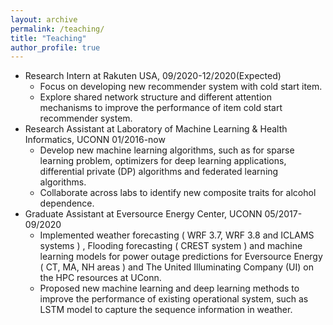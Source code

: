 ```yaml
---
layout: archive
permalink: /teaching/
title: "Teaching"
author_profile: true
---
```


- Research Intern at Rakuten USA, 09/2020-12/2020(Expected)
  - Focus on developing new recommender system with cold start item.
  - Explore shared network structure and different attention mechanisms to improve the performance of item cold start recommender system.
- Research Assistant at Laboratory of Machine Learning & Health Informatics, UCONN 01/2016-now
  - Develop new machine learning algorithms, such as for sparse learning problem, optimizers for deep learning applications, differential private (DP) algorithms and federated learning algorithms.
  - Collaborate across labs to identify new composite traits for alcohol dependence. 
- Graduate Assistant at Eversource Energy Center, UCONN 05/2017-09/2020 
  - Implemented weather forecasting ( WRF 3.7, WRF 3.8 and ICLAMS systems ) , Flooding forecasting ( CREST system ) and machine learning models for power outage predictions for Eversource Energy ( CT, MA, NH areas ) and The United Illuminating Company (UI) on the HPC resources at UConn.
  - Proposed new machine learning and deep learning methods to improve the performance of existing operational system, such as LSTM model to capture the sequence information in weather.

